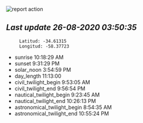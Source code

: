 ![report action](https://github.com/matiasz8/actions-for-reports/workflows/report%20action/badge.svg?branch=develop) 


## *****Last update 26-08-2020 03:50:35*****



		 Latitud: -34.61315
		 Longitud: -58.37723

 - sunrise 	 10:18:29 AM
 - sunset 	 9:31:29 PM
 - solar_noon 	 3:54:59 PM
 - day_length 	 11:13:00
 - civil_twilight_begin 	 9:53:05 AM
 - civil_twilight_end 	 9:56:54 PM
 - nautical_twilight_begin 	 9:23:45 AM
 - nautical_twilight_end 	 10:26:13 PM
 - astronomical_twilight_begin 	 8:54:35 AM
 - astronomical_twilight_end 	 10:55:24 PM
